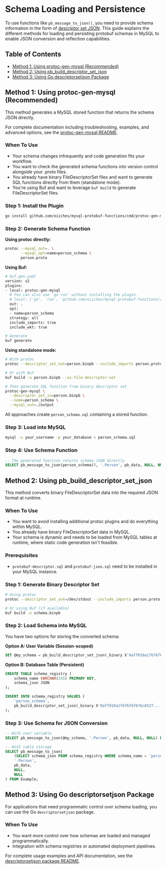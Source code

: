 # Schema Loading and Persistence

To use functions like `pb_message_to_json()`, you need to provide schema information in the form of [descriptor set JSON](../internal/descriptorsetjson/README.md).
This guide explains the different methods for loading and persisting protobuf schemas in MySQL to enable JSON conversion and reflection capabilities.

## Table of Contents

- [Method 1: Using protoc-gen-mysql (Recommended)](#method-1-using-protoc-gen-mysql-recommended)
- [Method 2: Using pb_build_descriptor_set_json](#method-2-using-pb_build_descriptor_set_json)
- [Method 3: Using Go descriptorsetjson Package](#method-3-using-go-descriptorsetjson-package)

## Method 1: Using protoc-gen-mysql (Recommended)

This method generates a MySQL stored function that returns the schema JSON directly.

For complete documentation including troubleshooting, examples, and advanced options, see the [protoc-gen-mysql README](../cmd/protoc-gen-mysql/README.md).

### When To Use

* Your schema changes infrequently and code generation fits your workflow.
* You want to check the generated schema functions into version control alongside your .proto files.
* You already have binary FileDescriptorSet files and want to generate SQL functions directly from them (standalone mode).
* You're using Buf and want to leverage `buf build` to generate FileDescriptorSet files.

### Step 1: Install the Plugin

```bash
go install github.com/eiiches/mysql-protobuf-functions/cmd/protoc-gen-mysql@latest
```

### Step 2: Generate Schema Function

**Using protoc directly:**
```bash
protoc --mysql_out=. \
       --mysql_opt=name=person_schema \
       person.proto
```

**Using Buf:**
```bash
# buf.gen.yaml
version: v2
plugins:
- local: protoc-gen-mysql
  # You can also use `go run` without installing the plugin.
  # local: ['go', 'run', 'github.com/eiiches/mysql-protobuf-functions/cmd/protoc-gen-mysql@latest']
  out: .
  opt:
  - name=person_schema
  strategy: all
  include_imports: true
  include_wkt: true

# Generate
buf generate
```

**Using standalone mode:**
```bash
# With protoc
protoc --descriptor_set_out=person.binpb --include_imports person.proto

# Or with Buf
buf build -o person.binpb --as-file-descriptor-set

# Then generate SQL function from binary descriptor set
protoc-gen-mysql \
  --descriptor_set_in=person.binpb \
  --name=person_schema \
  --mysql_out=./output
```

All approaches create `person_schema.sql` containing a stored function.

### Step 3: Load into MySQL

```bash
mysql -u your_username -p your_database < person_schema.sql
```

### Step 4: Use Schema Function

```sql
-- The generated function returns schema JSON directly
SELECT pb_message_to_json(person_schema(), '.Person', pb_data, NULL, NULL) FROM Example;
```

## Method 2: Using pb_build_descriptor_set_json

This method converts binary FileDescriptorSet data into the required JSON format at runtime.

### When To Use

* You want to avoid installing additional protoc plugins and do everything within MySQL.
* You already have binary FileDescriptorSet data in MySQL.
* Your schema is dynamic and needs to be loaded from MySQL tables at runtime, where static code generation isn't feasible.

### Prerequisites

- `protobuf-descriptor.sql` and `protobuf-json.sql` need to be installed in your MySQL instance.

### Step 1: Generate Binary Descriptor Set

```bash
# Using protoc
protoc --descriptor_set_out=/dev/stdout --include_imports person.proto | xxd -p -c0

# Or using Buf (if available)
buf build -o schema.binpb
```

### Step 2: Load Schema into MySQL

You have two options for storing the converted schema:

**Option A: User Variable (Session-scoped)**
```sql
SET @my_schema = pb_build_descriptor_set_json(_binary X'0aff010a1f676f6f676c652f...');
```

**Option B: Database Table (Persistent)**
```sql
CREATE TABLE schema_registry (
    schema_name VARCHAR(255) PRIMARY KEY,
    schema_json JSON
);

INSERT INTO schema_registry VALUES (
    'person_schema',
    pb_build_descriptor_set_json(_binary X'0aff010a1f676f6f676c652f...')
);
```

### Step 3: Use Schema for JSON Conversion

```sql
-- With user variable
SELECT pb_message_to_json(@my_schema, '.Person', pb_data, NULL, NULL) FROM Example;

-- With table storage
SELECT pb_message_to_json(
    (SELECT schema_json FROM schema_registry WHERE schema_name = 'person_schema'),
    '.Person',
    pb_data,
    NULL,
    NULL
) FROM Example;
```


## Method 3: Using Go descriptorsetjson Package

For applications that need programmatic control over schema loading, you can use the Go `descriptorsetjson` package.

### When To Use

* You want more control over how schemas are loaded and managed programmatically.
* Integration with schema registries or automated deployment pipelines.

For complete usage examples and API documentation, see the [descriptorsetjson package README](../internal/descriptorsetjson/README.md).
